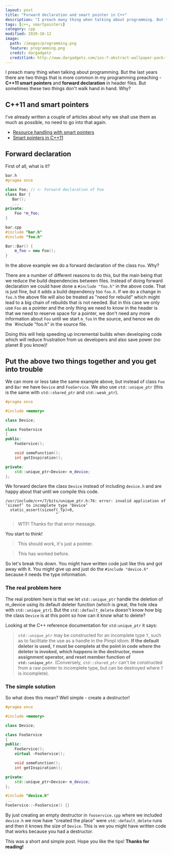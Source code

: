 ```yaml
---
layout: post
title: "Forward declaration and smart pointer in C++"
description: "I preach many thing when talking about programming. But the last years there are two things that is more common in my programming preaching - C++11 smart pointers and forward declaration in header files. But sometimes these two things don’t walk hand in hand. Why?"
tags: [c++, smartpointers]
category: cpp
modified: 2020-10-12
image:
  path: /images/programming.png
  feature: programming.png
  credit: dargadgetz
  creditlink: http://www.dargadgetz.com/ios-7-abstract-wallpaper-pack-for-iphone-5-and-ipod-touch-retina/
---
```

 I preach many thing when talking about programming. But the last years there are two things that is more common in my programming preaching - **C++11 smart pointers** and **forward declaration** in header files. But sometimes these two things don't walk hand in hand. Why?
## C++11 and smart pointers
I've already written a couple of articles about why we shall use them as much as possible, no need to go into that again.

 - [Resource handling with smart pointers](https://ortogonal.github.io/cpp/smart-pointers-architecture/)
 - [Smart pointers in C++11](https://ortogonal.github.io/cpp/smart-pointers/)

## Forward declaration
First of all, what is it?
```cpp
bar.h
#pragma once

class Foo; // <- Forward declaration of Foo
class Bar {
   Bar();
   ...
private:
	Foo *m_foo;
}
```
```cpp
bar.cpp
#include "bar.h"
#include "foo.h"

Bar::Bar() {
    m_foo = new Foo();
}
```
In the above example we do a forward declaration of the class `Foo`. Why?

There are a number of different reasons to do this, but the main being that we reduce the build dependencies between files. Instead of doing forward declaration we could have done a `#include "foo.h"` in the above code. That is just fine, but it adds a build dependency too `foo.h`. If we do a change in `foo.h` the above file will also be treated as "need for rebuild" which might lead to a big chain of rebuilds that is not needed. But in this case we only use `Foo` as a pointer and the only thing we need to know in the header is that we need to reserve space for a pointer, we don't need any more information about `Foo` until we start `m_foo` in the source, and hence we do the `#include "foo.h" in the source file.

Doing this will help speeding up incremental builds when developing code which will reduce frustration from us developers and also save power (no planet B you know)!

## Put the above two things together and you get into trouble
We can more or less take the same example above, but instead of class `Foo` and `Bar` we have `Device` and `FooService`. We also use `std::unique_ptr` (this is the same with `std::shared_ptr` and `std::weak_ptr`).

```cpp
#pragma once

#include <memory>

class Device;

class FooService
{
public:
    FooService();

    void someFunction();
    int getInspiration();

private:
    std::unique_ptr<Device> m_device;
};
```
We forward declare the class `Device` instead of including `device.h` and are happy about that until we compile this code.
```
/usr/include/c++/7/bits/unique_ptr.h:76: error: invalid application of ‘sizeof’ to incomplete type ‘Device’
  static_assert(sizeof(_Tp)>0,
                      ^
```

> WTF! Thanks for that error message.

You start to think!
>This should work, it's just a pointer.

>This has worked before.

So let's break this down. You might have written code just like this and got away with it. You might give up and just do the `#include "device.h"` because it needs the type information.

### The real problem here
The real problem here is that we let `std::unique_ptr` handle the deletion of m_device using its default deleter function (which is great, the hole idea with `std::unique_ptr`). But the `std::default_delete` doesn't know how big the class `Device` is at this point so how can it know what to delete?

Looking at the C++ reference documentation for `std:unique_ptr` it says:

> `std::unique_ptr` may be constructed for an incomplete type `T`, such
> as to facilitate the use as a handle in the Pimpl idiom. **If the
> default deleter is used,  `T`  must be complete at the point in code
> where the deleter is invoked, which happens in the destructor, move
> assignment operator, and reset member function of
> `std::unique_ptr`**. (Conversely, `std::shared_ptr` can't be
> constructed from a raw pointer to incomplete type, but can be
> destroyed where `T` is incomplete).

### The simple solution
So what does this mean? Well simple - create a destructor!
```cpp
#pragma once

#include <memory>

class Device;

class FooService
{
public:
    FooService();
    virtual ~FooService();

    void someFunction();
    int getInspiration();

private:
    std::unique_ptr<Device> m_device;
};
```
```cpp
#include "device.h"
...
FooService::~FooService() {}
```
By just creating an empty destructor in `fooservice.cpp` where we included `device.h` we now have "created the place" were `std::default_delete` runs and then it knows the size of `Device`. This is we you might have written code that works because you had a destructor.

This was a short and simple post. Hope you like the tips!
**Thanks for reading!**
